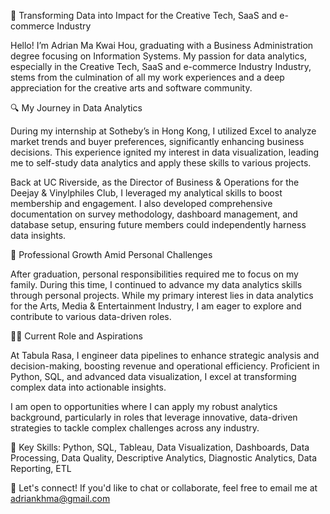 🌟 Transforming Data into Impact for the Creative Tech, SaaS and e-commerce Industry

Hello! I’m Adrian Ma Kwai Hou, graduating with a Business Administration degree focusing on Information Systems. My passion for data analytics, especially in the Creative Tech, SaaS and e-commerce Industry Industry, stems from the culmination of all my work experiences and a deep appreciation for the creative arts and software community.

🔍 My Journey in Data Analytics

During my internship at Sotheby’s in Hong Kong, I utilized Excel to analyze market trends and buyer preferences, significantly enhancing business decisions. This experience ignited my interest in data visualization, leading me to self-study data analytics and apply these skills to various projects.

Back at UC Riverside, as the Director of Business & Operations for the Deejay & Vinylphiles Club, I leveraged my analytical skills to boost membership and engagement. I also developed comprehensive documentation on survey methodology, dashboard management, and database setup, ensuring future members could independently harness data insights.

🚀 Professional Growth Amid Personal Challenges

After graduation, personal responsibilities required me to focus on my family. During this time, I continued to advance my data analytics skills through personal projects. While my primary interest lies in data analytics for the Arts, Media & Entertainment Industry, I am eager to explore and contribute to various data-driven roles.

👨‍💻 Current Role and Aspirations

At Tabula Rasa, I engineer data pipelines to enhance strategic analysis and decision-making, boosting revenue and operational efficiency. Proficient in Python, SQL, and advanced data visualization, I excel at transforming complex data into actionable insights.

I am open to opportunities where I can apply my robust analytics background, particularly in roles that leverage innovative, data-driven strategies to tackle complex challenges across any industry.

🔑 Key Skills: Python, SQL, Tableau, Data Visualization, Dashboards, Data Processing, Data Quality, Descriptive Analytics, Diagnostic Analytics, Data Reporting, ETL

📩 Let's connect! If you'd like to chat or collaborate, feel free to email me at adriankhma@gmail.com
